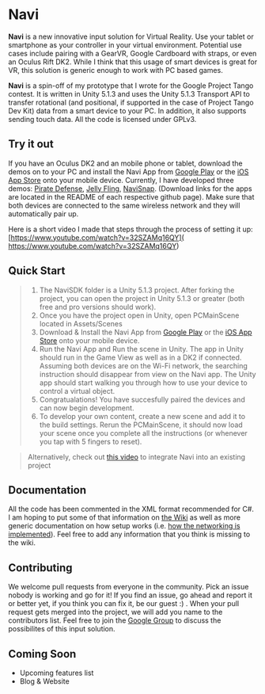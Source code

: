 # Navi

**Navi** is a new innovative input solution for Virtual Reality. Use your tablet or smartphone as your controller in your virtual environment. Potential use cases include pairing with a GearVR, Google Cardboard with straps, or even an Oculus Rift DK2. While I think that this usage of smart devices is great for VR, this solution is generic enough to work with PC based games. 

**Navi** is a spin-off of my prototype that I wrote for the Google Project Tango contest. It is written in Unity 5.1.3 and uses the Unity 5.1.3 Transport API to transfer rotational (and positional, if supported in the case of Project Tango Dev Kit) data from a smart device to your PC. In addition, it also supports sending touch data. All the code is licensed under GPLv3.

## Try it out

If you have an Oculus DK2 and an mobile phone or tablet, download the demos on to your PC and install the Navi App from [Google Play](https://play.google.com/store/apps/details?id=com.navi.io) or the [iOS App Store](https://itunes.apple.com/us/app/navi-for-ios/id1037575305?ls=1&mt=8) onto your mobile device. Currently, I have developed three demos: [Pirate Defense](https://github.com/vmohan7/NaviPirateDemo), [Jelly Fling](https://github.com/vmohan7/NaviSpaceDemo), [NaviSnap](https://github.com/vmohan7/NaviSnap). (Download links for the apps are located in the README of each respective github page). Make sure that both devices are connected to the same wireless network and they will automatically pair up. 

Here is a short video I made that steps through the process of setting it up: 
[https://www.youtube.com/watch?v=32SZAMq16QY](
https://www.youtube.com/watch?v=32SZAMq16QY)

## Quick Start

> 1. The NaviSDK folder is a Unity 5.1.3 project. After forking the project, you can open the project in Unity 5.1.3 or greater (both free and pro versions should work). 
> 2. Once you have the project open in Unity, open PCMainScene located in Assets/Scenes
> 3. Download & Install the Navi App from [Google Play](https://play.google.com/store/apps/details?id=com.navi.io) or the [iOS App Store](https://itunes.apple.com/us/app/navi-for-ios/id1037575305?ls=1&mt=8) onto your mobile device.
> 4. Run the Navi App and Run the scene in Unity. The app in Unity should run in the Game View as well as in a DK2 if connected. Assuming both devices are on the Wi-Fi network, the searching instruction should disappear from view on the Navi app. The Unity app should start walking you through how to use your device to control a virtual object.
> 5. Congratualations! You have succesfully paired the devices and can now begin development. 
> 6. To develop your own content, create a new scene and add it to the build settings. Rerun the PCMainScene, it should now load your scene once you complete all the instructions (or whenever you tap with 5 fingers to reset).

> Alternatively, check out [this video](https://www.youtube.com/watch?v=IvqS0VPJtqA) to integrate Navi into an existing project

## Documentation

All the code has been commented in the XML format recommended for C#. I am hoping to put some of that information on [the Wiki](https://github.com/vmohan7/Navi/wiki) as well as more generic documentation on how setup works (i.e. [how the networking is implemented](https://github.com/vmohan7/Navi/wiki/High-Level-Overview-of-Network-Handshake-between-SDK-and-Mobile-App)).  Feel free to add any information that you think is missing to the wiki. 

## Contributing

We welcome pull requests from everyone in the community. Pick an issue nobody is working and go for it! If you find an issue, go ahead and report it or better yet, if you think you can fix it, be our guest :) . When your pull request gets merged into the project, we will add you name to the contributors list. Feel free to join the [Google Group](https://groups.google.com/forum/#!forum/navi-io) to discuss the possibilites of this input solution.

## Coming Soon

- Upcoming features list
- Blog & Website

